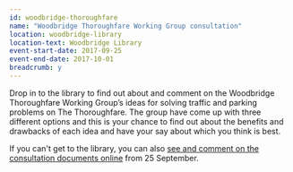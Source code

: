 ```yaml
---
id: woodbridge-thoroughfare
name: "Woodbridge Thoroughfare Working Group consultation"
location: woodbridge-library
location-text: Woodbridge Library
event-start-date: 2017-09-25
event-end-date: 2017-10-01
breadcrumb: y
---
```


Drop in to the library to find out about and comment on the Woodbridge Thoroughfare Working Group’s ideas for solving traffic and parking problems on The Thoroughfare. The group have come up with three different options and this is your chance to find out about the benefits and drawbacks of each idea and have your say about which you think is best.

If you can't get to the library, you can also [see and comment on the consultation documents online](http://carolinepage.blog.suffolk.libdems.org/) from 25 September.
